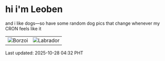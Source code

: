 # hi i'm Leoben

and i like dogs—so have some random dog pics that change whenever my CRON feels like it

|  |  |
|--------|----------|
| ![Borzoi](https://random-dog-vercel.vercel.app/api/random-borzoi?v=1761597176) | ![Labrador](https://random-dog-vercel.vercel.app/api/random-labrador?v=1761597176) |

Last updated: 2025-10-28 04:32 PHT
